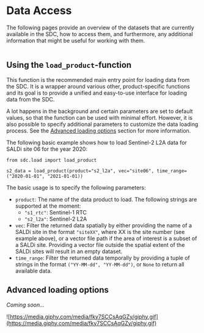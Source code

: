 # Data Access

The following pages provide an overview of the datasets that are currently available in the SDC, how to access them, 
and furthermore, any additional information that might be useful for working with them.

```{tableofcontents}
```

## Using the `load_product`-function

This function is the recommended main entry point for loading data from the SDC. It is a wrapper around various other, 
product-specific functions and its goal is to provide a unified and easy-to-use interface for loading data from the SDC.

A lot happens in the background and certain parameters are set to default values, so that the function can be used with
minimal effort. However, it is also possible to specify additional parameters to customize the data loading process. See
the [Advanced loading options](#advanced-loading-options) section for more information.

The following basic example shows how to load Sentinel-2 L2A data for SALDi site 06 for the year 2020:

```{code-block} python
from sdc.load import load_product

s2_data = load_product(product="s2_l2a", vec="site06", time_range=("2020-01-01", "2021-01-01))
```

The basic usage is to specify the following parameters:

- `product`: The name of the data product to load. The following strings are supported at the moment:
    - `"s1_rtc"`: Sentinel-1 RTC
    - `"s2_l2a"`: Sentinel-2 L2A
- `vec`: Filter the returned data spatially by either providing the name of a SALDi site in the format `"siteXX"`, where XX is the site number (see example above), or a vector file path if the area of interest is a subset of a SALDi site. Providing a vector file outside the spatial extent of the SALDi sites will result in an empty dataset.
- `time_range`: Filter the returned data temporally by providing a tuple of strings in the format `("YY-MM-dd", "YY-MM-dd")`, or `None` to return all available data.

## Advanced loading options

_Coming soon..._

![https://media.giphy.com/media/fky7SCCsAqGZy/giphy.gif](https://media.giphy.com/media/fky7SCCsAqGZy/giphy.gif)

